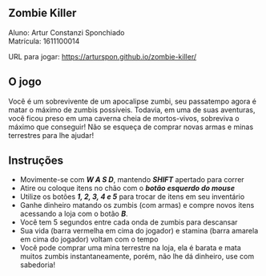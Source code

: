 ## Zombie Killer

Aluno: Artur Constanzi Sponchiado  
Matrícula: 1611100014  

URL para jogar: https://arturspon.github.io/zombie-killer/  

## O jogo
Você é um sobrevivente de um apocalipse zumbi, seu passatempo agora é matar o máximo de zumbis possíveis.
Todavia, em uma de suas aventuras, você ficou preso em uma caverna cheia de mortos-vivos, sobreviva o máximo que conseguir! Não se esqueça de comprar novas armas e minas terrestres para lhe ajudar!

## Instruções

* Movimente-se com ***W A S D***, mantendo ***SHIFT*** apertado para correr
* Atire ou coloque itens no chão com o ***botão esquerdo do mouse***  
* Utilize os botões ***1, 2, 3, 4 e 5*** para trocar de itens em seu inventário  
* Ganhe dinheiro matando os zumbis (com armas) e compre novos itens acessando a loja com o botão ***B***.  
* Você tem 5 segundos entre cada onda de zumbis para descansar  
* Sua vida (barra vermelha em cima do jogador) e stamina (barra amarela em cima do jogador) voltam com o tempo  
* Você pode comprar uma mina terrestre na loja, ela é barata e mata muitos zumbis instantaneamente, porém, não lhe dá dinheiro, use com sabedoria!
